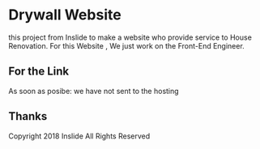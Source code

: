 # Drywall Website

this project from Inslide to make a website who provide service to House Renovation. 
For this Website , We just work on the Front-End Engineer. 

## For the Link

As soon as posibe: we have not sent to the hosting

## Thanks

Copyright 2018 Inslide All Rights Reserved 